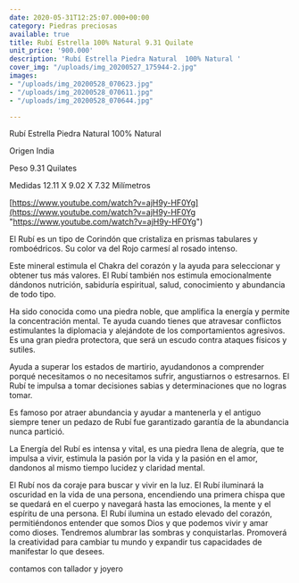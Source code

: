 ```yaml
---
date: 2020-05-31T12:25:07.000+00:00
category: Piedras preciosas
available: true
title: Rubí Estrella 100% Natural 9.31 Quilate
unit_price: '900.000'
description: 'Rubí Estrella Piedra Natural  100% Natural '
cover_img: "/uploads/img_20200527_175944-2.jpg"
images:
- "/uploads/img_20200528_070623.jpg"
- "/uploads/img_20200528_070611.jpg"
- "/uploads/img_20200528_070644.jpg"

---
```

Rubí Estrella Piedra Natural 100% Natural 

Origen India 

Peso 9.31 Quilates 

Medidas 12.11 X 9.02 X 7.32 Milímetros

[https://www.youtube.com/watch?v=ajH9y-HF0Yg](https://www.youtube.com/watch?v=ajH9y-HF0Yg "https://www.youtube.com/watch?v=ajH9y-HF0Yg")

El Rubí es un tipo de Corindón que cristaliza en prismas tabulares y romboédricos. Su color va del Rojo carmesí al rosado intenso.

Este mineral estimula el Chakra del corazón y la ayuda para seleccionar y obtener tus más valores. El Rubí también nos estimula emocionalmente dándonos nutrición, sabiduría espiritual, salud, conocimiento y abundancia de todo tipo.

Ha sido conocida como una piedra noble, que amplifica la energía y permite la concentración mental. Te ayuda cuando tienes que atravesar conflictos estimulantes la diplomacia y alejándote de los comportamientos agresivos. Es una gran piedra protectora, que será un escudo contra ataques físicos y sutiles.

Ayuda a superar los estados de martirio, ayudandonos a comprender porqué necesitamos o no necesitamos sufrir, angustiarnos o estresarnos. El Rubí te impulsa a tomar decisiones sabias y determinaciones que no logras tomar.

Es famoso por atraer abundancia y ayudar a mantenerla y el antiguo siempre tener un pedazo de Rubí fue garantizado garantía de la abundancia nunca partició.

La Energía del Rubí es intensa y vital, es una piedra llena de alegría, que te impulsa a vivir, estimula la pasión por la vida y la pasión en el amor, dandonos al mismo tiempo lucidez y claridad mental.

El Rubí nos da coraje para buscar y vivir en la luz. El Rubí iluminará la oscuridad en la vida de una persona, encendiendo una primera chispa que se quedará en el cuerpo y navegará hasta las emociones, la mente y el espíritu de una persona. El Rubí ilumina un estado elevado del corazón, permitiéndonos entender que somos Dios y que podemos vivir y amar como dioses. Tendremos alumbrar las sombras y conquistarlas. Promoverá la creatividad para cambiar tu mundo y expandir tus capacidades de manifestar lo que desees.

contamos con tallador y joyero